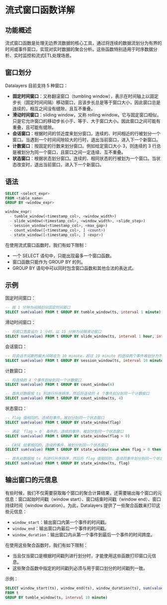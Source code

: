 # 流式窗口函数详解

## 功能概述
流式窗口函数是处理无边界流数据的核心工具，通过将连续的数据流划分为有界的时间或事件窗口，实现对实时数据的聚合分析。这些函数特别适用于时序数据分析、实时监控和流式ETL处理场景。

## 窗口划分
Datalayers 目前支持 5 种窗口：
- **固定时间窗口**：又称翻滚窗口（tumbling window），表示在时间轴上以固定步长（固定时间间隔）移动窗口，且该步长总是等于窗口大小，因此窗口总是连续的，相互之间没有缝隙，且互不重叠。
- **滑动时间窗口**：sliding window，又称 rolling window。它与固定窗口相似，只是它允许窗口的移动步长小于、等于、大于窗口大小。因此窗口之间可能有重叠，且可能有缝隙。
- **会话窗口**：根据时间的邻近度来划分窗口。连续的、时间相近的行被划分一个窗口。当遇到一个时间间隙较大的行时，退出当前窗口，进入下一个新窗口。
- **计数窗口**：按固定的行数来划分窗口。例如给定窗口大小 3，则连续的 3 行总是被划分为同一个窗口，且窗口之间一定连续、互不重叠。
- **状态窗口**：根据状态划分窗口。连续的、相同状态的行被划为一个窗口。当状态改变时，退出当前窗口，进入下一个新窗口。

## 语法

```sql
SELECT <select_expr>
FROM <table_name>
GROUP BY <window_expr>

window_expr:
  - tumble_window(<timestamp_col>, <window_width>)
  - slide_window(<timestamp_col>, <window_width>, <slide_step>)
  - session_window(<timestamp_col>, <max_gap>)
  - count_window([<timestamp_col>, ] <count>)
  - state_window([<timestamp_col>, ] <expr>)
```

在使用流式窗口函数时，我们有如下限制：

- 一个 SELECT 语句中，只能出现最多一个窗口函数。
- 窗口函数只能作为 GROUP BY 的列。
- GROUP BY 语句中可以同时包含窗口函数和其他合法的表达式。

## 示例

固定时间窗口：

```sql
-- 按 1 分钟为间隔划分固定时间窗口
SELECT sum(value) FROM t GROUP BY tumble_window(ts, interval 1 minute)
```

滑动时间窗口：

```sql
-- 将窗口宽度设为 1 小时，以 15 分钟为间隔滑动窗口
SELECT sum(value) FROM t GROUP BY slide_window(ts, interval 1 hour, interval 15 minute)
```

会话窗口：

```sql
-- 将会话不间断的最大间隔设为 10 minute，超过 10 minute 的连续两个事件被划分为不同的会话，反之则划分为同一个会话
SELECT sum(value) FROM t GROUP BY session_window(ts, interval 10 minute)
```

计数窗口：

```sql
-- 将连续的 4 个事件划分到同一个计数窗口
SELECT sum(value) FROM t GROUP BY count_window(4)

-- 首先对数据按 ts 列进行升序排序，然后将连续的 4 个事件划分到同一个计数窗口
SELECT sum(value) FROM t GROUP BY count_window(ts, 4)
```

状态窗口：

```sql
-- flag 值相同的、连续的事件，被划分到同一个状态窗口
SELECT sum(value) FROM t GROUP BY state_window(flag)

-- 满足 `flag > 0` 条件的、连续的事件，被划分到同一个状态窗口
SELECT sum(value) FROM t GROUP BY state_window(flag > 0)

-- CASE 结果相同的、连续的事件，被划分到同一个状态窗口
SELECT sum(value) FROM t GROUP BY state_window(case when flag > 0 then 1 else 0 end)

-- 首先对数据按 ts 列进行升序排序，然后将 flag 值相同的、连续的事件划分到同一个状态窗口
SELECT sum(value) FROM t GROUP BY state_window(ts, flag)
```

## 输出窗口的元信息

有些时候，我们不仅需要获取每个窗口的聚合计算结果，还需要输出每个窗口的元信息：窗口起始时间戳（window start）、窗口结束时间戳（window end）、窗口持续时间（window duration）。为此，Datalayers 提供了一些聚合函数来打印这些元信息：

- `window_start`：输出窗口内第一个事件的时间戳。
- `window_end`：输出窗口内最后一个事件的时间戳。
- `window_duration`：输出窗口内从第一个事件到最后一个事件的时间跨度。

在使用这些聚合函数时，我们有如下限制：

- 当且仅当窗口是根据时间戳列进行划分时，才能使用这些函数打印窗口元信息。
- 这些聚合函数中指定的时间戳列必须与用于窗口划分的时间戳列一致。

示例：

```sql
SELECT window_start(ts), window_end(ts), window_duration(ts), sum(value)
FROM t
GROUP BY tumble_window(ts, interval 10 minute)
```
